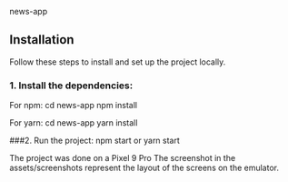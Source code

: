 news-app

## Installation

Follow these steps to install and set up the project locally.

### 1. Install the dependencies:
For npm:
cd news-app
npm install

For yarn:
cd news-app
yarn install

###2. Run the project:
npm start or yarn start

The project was done on a Pixel 9 Pro The screenshot in the assets/screenshots represent the layout of the screens on the emulator.
